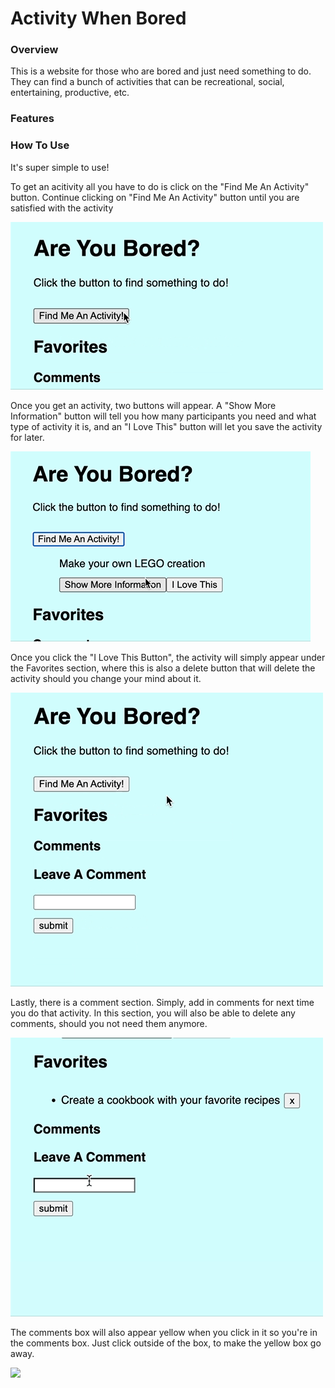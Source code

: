 # Activity When Bored  

### Overview 
This is a website for those who are bored and just need something to do. They can find a bunch of activities that can be recreational, social, entertaining, productive, etc. 

### Features 


### How To Use 

It's super simple to use! 

To get an acitivity all you have to do is click on the "Find Me An Activity" button. Continue clicking on "Find Me An Activity" button until you are satisfied with the activity 

<img src = "images/Find Me An Activity Button.gif">

Once you get an activity, two buttons will appear. A "Show More Information" button will tell you how many participants you need and what type of activity it is, and an "I Love This" button will let you save the activity for later. 

<img src = "images/Show-More-Information button.gif">


Once you click the "I Love This Button", the activity will simply appear under the Favorites section, where this is also a delete button that will delete the activity should you change your mind about it. 

<img src = "images/I-Love-This-Button.gif">

Lastly, there is a comment section. Simply, add in comments for next time you do that activity. In this section, you will also be able to delete any comments, should you not need them anymore. 

<img src = "images/Comments section.gif">

The comments box will also appear yellow when you click in it so you're in the comments box. Just click outside of the box, to make the yellow box go away. 

<img src = "images/Focus and Blur event listeners.gif">




